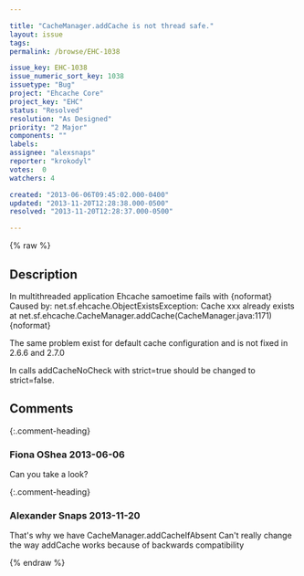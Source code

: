 ```yaml
---

title: "CacheManager.addCache is not thread safe."
layout: issue
tags: 
permalink: /browse/EHC-1038

issue_key: EHC-1038
issue_numeric_sort_key: 1038
issuetype: "Bug"
project: "Ehcache Core"
project_key: "EHC"
status: "Resolved"
resolution: "As Designed"
priority: "2 Major"
components: ""
labels: 
assignee: "alexsnaps"
reporter: "krokodyl"
votes:  0
watchers: 4

created: "2013-06-06T09:45:02.000-0400"
updated: "2013-11-20T12:28:38.000-0500"
resolved: "2013-11-20T12:28:37.000-0500"

---
```




{% raw %}



## Description

<div markdown="1" class="description">

In multithreaded application Ehcache samoetime fails with
{noformat}
Caused by: net.sf.ehcache.ObjectExistsException: Cache xxx already exists
	at net.sf.ehcache.CacheManager.addCache(CacheManager.java:1171)
{noformat}

The same problem exist for default cache configuration and is not fixed in 2.6.6 and 2.7.0

In calls addCacheNoCheck with strict=true should be changed to strict=false. 


</div>

## Comments


{:.comment-heading}
### **Fiona OShea** <span class="date">2013-06-06</span>

<div markdown="1" class="comment">

Can you take a look?

</div>


{:.comment-heading}
### **Alexander Snaps** <span class="date">2013-11-20</span>

<div markdown="1" class="comment">

That's why we have CacheManager.addCacheIfAbsent
Can't really change the way addCache works because of backwards compatibility 

</div>



{% endraw %}
